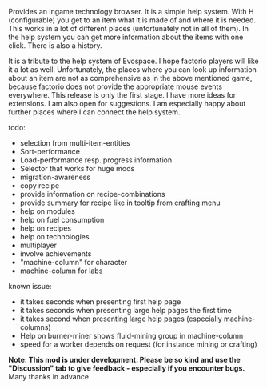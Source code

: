 Provides an ingame technology browser.
It is a simple help system. With H (configurable) you get to an item what it is made of and where it is needed. This works in a lot of different places (unfortunately not in all of them). In the help system you can get more information about the items with one click. 
There is also a history.

It is a tribute to the help system of Evospace. I hope factorio players will like it a lot as well.
Unfortunately, the places where you can look up information about an item are not as comprehensive as in the above mentioned game, because factorio does not provide the appropriate mouse events everywhere. 
This release is only the first stage. I have more ideas for extensions. I am also open for suggestions. I am especially happy about further places where I can connect the help system.

todo:
- selection from multi-item-entities
- Sort-performance
- Load-performance resp. progress information
- Selector that works for huge mods
- migration-awareness
- copy recipe 
- provide information on recipe-combinations
- provide summary for recipe like in tooltip from crafting menu
- help on modules
- help on fuel consumption
- help on recipes
- help on technologies
- multiplayer
- involve achievements
- "machine-column" for character
- machine-column for labs


known issue: 
- it takes seconds when presenting first help page
- it takes seconds when presenting large help pages the first time
- it takes second when presenting large help pages (especially machine-columns)
- Help on burner-miner shows fluid-mining group in machine-column
- speed for a worker depends on request (for instance mining or crafting)

**Note: This mod is under development. Please be so kind and use the "Discussion" tab to give feedback - especially if you encounter bugs.** Many thanks in advance
